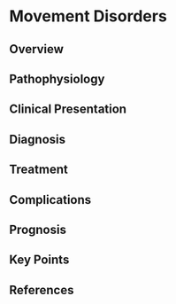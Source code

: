 # Movement Disorders

## Overview


## Pathophysiology


## Clinical Presentation


## Diagnosis


## Treatment


## Complications


## Prognosis


## Key Points


## References